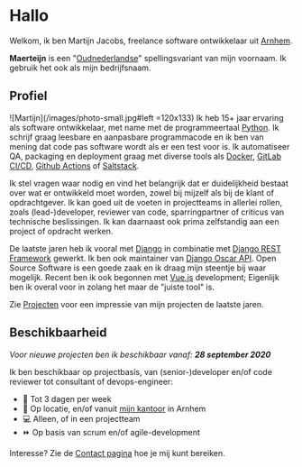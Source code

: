 # Hallo
Welkom, ik ben Martijn Jacobs, freelance software ontwikkelaar uit [Arnhem](https://www.google.nl/maps/place/Arnhem/).


__Maerteijn__ is een "[Oudnederlandse](https://nl.wikipedia.org/wiki/Oudnederlands)" spellingsvariant van mijn voornaam. Ik gebruik het ook als mijn bedrijfsnaam.

## Profiel
![Martijn](/images/photo-small.jpg#left =120x133) Ik heb 15+ jaar ervaring als software ontwikkelaar, met name met de programmeertaal [Python](https://www.python.org/). Ik schrijf graag leesbare en aanpasbare programmacode en ik ben van mening dat code pas software wordt als er een test voor is. Ik automatiseer QA, packaging en deployment graag met diverse tools als [Docker](https://www.docker.com), [GitLab CI/CD](https://docs.gitlab.com/ee/ci/), [Github Actions](https://github.com/features/actions) of [Saltstack](https://www.saltstack.com/).


Ik stel vragen waar nodig en vind het belangrijk dat er duidelijkheid bestaat over wat er ontwikkeld moet worden, zowel bij mijzelf als bij de klant of opdrachtgever. Ik kan goed uit de voeten in projectteams in allerlei rollen, zoals (lead-)developer, reviewer van code, sparringpartner of criticus van technische beslissingen. Ik kan daarnaast ook prima zelfstandig aan een project of opdracht werken.


De laatste jaren heb ik vooral met [Django](https://www.djangoproject.com/) in combinatie met [Django REST Framework](https://www.django-rest-framework.org/) gewerkt. Ik ben ook maintainer van [Django Oscar API](https://github.com/django-oscar/django-oscar-api/). Open Source Software is een goede zaak en ik draag mijn steentje bij waar mogelijk. Recent ben ik ook begonnen met [Vue.js](https://vuejs.org/) development; Eigenlijk ben ik overal voor in zolang het maar de "juiste tool" is.


Zie [Projecten](/nl/projecten) voor een impressie van mijn projecten de laatste jaren.

## Beschikbaarheid
*Voor nieuwe projecten ben ik beschikbaar vanaf: __28 september 2020__*


Ik ben beschikbaar op projectbasis, van (senior-)developer en/of code reviewer tot consultant of devops-engineer:

- :calendar: Tot 3 dagen per week
- :office: Op locatie, en/of vanuit [mijn kantoor](https://goo.gl/maps/Pr3t1pmqjMt9Y3gaA) in Arnhem
- :computer: Alleen, of in een projectteam
- :fast_forward: Op basis van scrum en/of agile-development

Interesse? Zie de [Contact pagina](/nl/contact) hoe je mij kunt bereiken.
